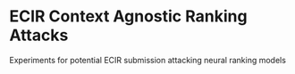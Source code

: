 # ECIR Context Agnostic Ranking Attacks
Experiments for potential ECIR submission attacking neural ranking models
